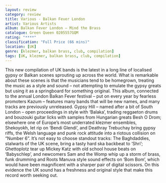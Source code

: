 ```yaml
---
layout: review
category: review
title: Various - Balkan Fever London 
artist: Various Artists
album: Balkan Fever London – Mind the Brass
catalogue: Green Queen 0205557GQM
rating: "****"
classification: "Full Price (66 mins)"
location: [UK]
genre: [klezmer, balkan brass, club, compilation]
tags: [UK, klezmer, balkan brass, club, compilation]
---
```


This new compilation of UK bands is the latest in a long line of localised gypsy or Balkan scenes sprouting up across the world. What is remarkable about these scenes is that the musicians tend to be homegrown, treating the music as a style and sound – not attempting to emulate the gypsy greats but using it as a springboard for something original. This album, connected to the annual London Balkan Fever festival – put on every year by fearless promoters Kazum – features many bands that will be new names, and many tracks are previously unreleased. Gypsy Hill – named after a bit of South London – open proceedings in style with ‘Balaka’, trading reggaeton drums and bouzouki guitar licks with samples from Hungarian greats Besh O Drom; elsewhere one of Europe’s most underrated klezmer ensembles, Shekoyokh, let rip on ‘Bendi Glendi’, and Deathray Trebuchay bring gypsy riffs, the Welsh language and punk rock attitude into a riotous collision on “Number 6”. It’s not easy to choose standout tracks: The Baghdaddies, stalwarts of the UK scene, bring a tasty hard ska backbeat to ‘Shri’; Ghettoplotz tear up Mickey Katz with old school house beats on ‘Babyschlep’, and newcomers Sam and the Womp whip up a storm of brass, funk drumming and Roots Manuva style sound effects on ‘Bom Bom’, which would have been magnificent with a sharper pair of digital scissors. On this evidence the UK sound has a freshness and original style that make this record worth seeking out.